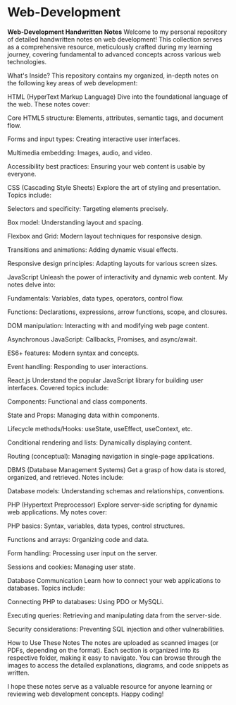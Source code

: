 # Web-Development
**Web-Development  Handwritten Notes**
Welcome to my personal repository of detailed handwritten notes on web development! This collection serves as a comprehensive resource, meticulously crafted during my learning journey, covering fundamental to advanced concepts across various web technologies.

What's Inside?
This repository contains my organized, in-depth notes on the following key areas of web development:

HTML (HyperText Markup Language)
Dive into the foundational language of the web. These notes cover:

Core HTML5 structure: Elements, attributes, semantic tags, and document flow.

Forms and input types: Creating interactive user interfaces.

Multimedia embedding: Images, audio, and video.

Accessibility best practices: Ensuring your web content is usable by everyone.

CSS (Cascading Style Sheets)
Explore the art of styling and presentation. Topics include:

Selectors and specificity: Targeting elements precisely.

Box model: Understanding layout and spacing.

Flexbox and Grid: Modern layout techniques for responsive design.

Transitions and animations: Adding dynamic visual effects.

Responsive design principles: Adapting layouts for various screen sizes.

JavaScript
Unleash the power of interactivity and dynamic web content. My notes delve into:

Fundamentals: Variables, data types, operators, control flow.

Functions: Declarations, expressions, arrow functions, scope, and closures.

DOM manipulation: Interacting with and modifying web page content.

Asynchronous JavaScript: Callbacks, Promises, and async/await.

ES6+ features: Modern syntax and concepts.

Event handling: Responding to user interactions.

React.js
Understand the popular JavaScript library for building user interfaces. Covered topics include:

Components: Functional and class components.

State and Props: Managing data within components.

Lifecycle methods/Hooks: useState, useEffect, useContext, etc.

Conditional rendering and lists: Dynamically displaying content.

Routing (conceptual): Managing navigation in single-page applications.

DBMS (Database Management Systems)
Get a grasp of how data is stored, organized, and retrieved. Notes include:

Database models: Understanding schemas and relationships, conventions.

PHP (Hypertext Preprocessor)
Explore server-side scripting for dynamic web applications. My notes cover:

PHP basics: Syntax, variables, data types, control structures.

Functions and arrays: Organizing code and data.

Form handling: Processing user input on the server.

Sessions and cookies: Managing user state.

Database Communication
Learn how to connect your web applications to databases. Topics include:

Connecting PHP to databases: Using PDO or MySQLi.

Executing queries: Retrieving and manipulating data from the server-side.

Security considerations: Preventing SQL injection and other vulnerabilities.

How to Use These Notes
The notes are uploaded as scanned images (or PDFs, depending on the format). Each section is organized into its respective folder, making it easy to navigate. You can browse through the images to access the detailed explanations, diagrams, and code snippets as written.

I hope these notes serve as a valuable resource for anyone learning or reviewing web development concepts. Happy coding!

